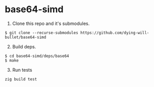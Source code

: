 # base64-simd

1. Clone this repo and it's submodules.

```
$ git clone --recurse-submodules https://github.com/dying-will-bullet/base64-simd

```

2. Build deps.

```
$ cd base64-simd/deps/base64
$ make
```

3. Run tests

```
zig build test
```
